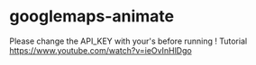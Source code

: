 # googlemaps-animate
Please change the API_KEY with your's before running !
Tutorial
https://www.youtube.com/watch?v=ieOvInHlDgo
